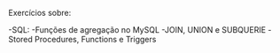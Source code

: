 Exercícios sobre: 

-SQL: 
    -Funções de agregação no MySQL
    -JOIN, UNION e SUBQUERIE
    -Stored Procedures, Functions e Triggers